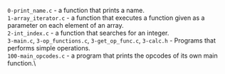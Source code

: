 `0-print_name.c` - a function that prints a name.\
`1-array_iterator.c` - a function that executes a function given as a parameter on each element of an array.\
`2-int_index.c` - a function that searches for an integer.\
`3-main.c`, `3-op_functions.c`, `3-get_op_func.c`, `3-calc.h` - Programs that performs simple operations.\
`100-main_opcodes.c` - a program that prints the opcodes of its own main function.\
